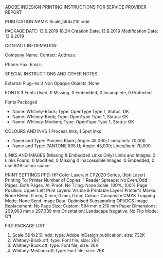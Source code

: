 ADOBE INDESIGN PRINTING INSTRUCTIONS FOR SERVICE PROVIDER REPORT

PUBLICATION NAME: Scale_594x210.indd

PACKAGE DATE: 13.9.2019 18.24
Creation Date: 13.9.2019
Modification Date: 13.9.2019

CONTACT INFORMATION

Company Name: 
Contact: 
Address: 





Phone: 
Fax: 
Email: 

SPECIAL INSTRUCTIONS AND OTHER NOTES






External Plug-ins 0
Non Opaque Objects :None

FONTS
3 Fonts Used; 0 Missing, 0 Embedded, 0 Incomplete, 0 Protected

Fonts Packaged
- Name: Whitney-Black; Type: OpenType Type 1, Status: OK
- Name: Whitney-Book; Type: OpenType Type 1, Status: OK
- Name: Whitney-Medium; Type: OpenType Type 1, Status: OK


COLOURS AND INKS
1 Process Inks; 1 Spot Inks

- Name and Type: Process Black; Angle: 45,000; Lines/Inch: 70,000
- Name and Type: PANTONE 805 U; Angle: 45,000; Lines/Inch: 70,000


LINKS AND IMAGES
(Missing & Embedded Links Only)
Links and Images: 2 Links Found; 0 Modified, 0 Missing 0 Inaccessible
Images: 0 Embedded, 0 use RGB colour space


PRINT SETTINGS
PPD: HP Color LaserJet CP2020 Series, (Koti Laser)
Printing To: Printer
Number of Copies: 1
Reader Spreads: No
Even/Odd Pages: Both
Pages: All
Proof: No
Tiling: None
Scale: 100%, 100%
Page Position: Upper Left
Print Layers: Visible & Printable Layers
Printer's Marks: None
Bleed: 0 mm, 0 mm, 0 mm, 0 mm
Colour: Composite CMYK
Trapping Mode: None
Send Image Data: Optimised Subsampling
OPI/DCS Image Replacement: No
Page Size: Custom: 594 mm x 210 mm
Paper Dimensions: 209,903 mm x 297,039 mm
Orientation: Landscape
Negative: No
Flip Mode: Off


FILE PACKAGE LIST

1. Scale_594x210.indd; type: Adobe InDesign publication; size: 732K
2. Whitney-Black.otf; type: Font file; size: 26K
3. Whitney-Book.otf; type: Font file; size: 26K
4. Whitney-Medium.otf; type: Font file; size: 26K
